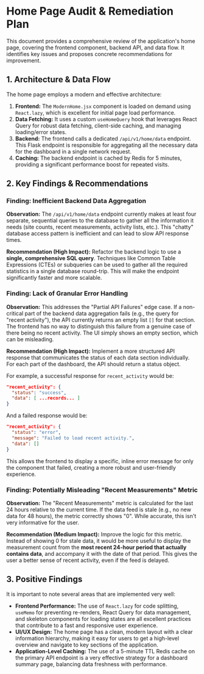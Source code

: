 # Home Page Audit & Remediation Plan

This document provides a comprehensive review of the application's home page, covering the frontend component, backend API, and data flow. It identifies key issues and proposes concrete recommendations for improvement.

## 1. Architecture & Data Flow

The home page employs a modern and effective architecture:

1.  **Frontend:** The `ModernHome.jsx` component is loaded on demand using `React.lazy`, which is excellent for initial page load performance.
2.  **Data Fetching:** It uses a custom `useHomeQuery` hook that leverages React Query for robust data fetching, client-side caching, and managing loading/error states.
3.  **Backend:** The frontend calls a dedicated `/api/v1/home/data` endpoint. This Flask endpoint is responsible for aggregating all the necessary data for the dashboard in a single network request.
4.  **Caching:** The backend endpoint is cached by Redis for 5 minutes, providing a significant performance boost for repeated visits.

## 2. Key Findings & Recommendations

### Finding: Inefficient Backend Data Aggregation
**Observation:**
The `/api/v1/home/data` endpoint currently makes at least four separate, sequential queries to the database to gather all the information it needs (site counts, recent measurements, activity lists, etc.). This "chatty" database access pattern is inefficient and can lead to slow API response times.

**Recommendation (High Impact):**
Refactor the backend logic to use a **single, comprehensive SQL query**. Techniques like Common Table Expressions (CTEs) or subqueries can be used to gather all the required statistics in a single database round-trip. This will make the endpoint significantly faster and more scalable.

### Finding: Lack of Granular Error Handling
**Observation:**
This addresses the "Partial API Failures" edge case. If a non-critical part of the backend data aggregation fails (e.g., the query for "recent activity"), the API currently returns an empty list `[]` for that section. The frontend has no way to distinguish this failure from a genuine case of there being no recent activity. The UI simply shows an empty section, which can be misleading.

**Recommendation (High Impact):**
Implement a more structured API response that communicates the status of each data section individually. For each part of the dashboard, the API should return a status object.

For example, a successful response for `recent_activity` would be:
```json
"recent_activity": {
  "status": "success",
  "data": [ ...records... ]
}
```
And a failed response would be:
```json
"recent_activity": {
  "status": "error",
  "message": "Failed to load recent activity.",
  "data": []
}
```
This allows the frontend to display a specific, inline error message for only the component that failed, creating a more robust and user-friendly experience.

### Finding: Potentially Misleading "Recent Measurements" Metric
**Observation:**
The "Recent Measurements" metric is calculated for the last 24 hours relative to the current time. If the data feed is stale (e.g., no new data for 48 hours), the metric correctly shows "0". While accurate, this isn't very informative for the user.

**Recommendation (Medium Impact):**
Improve the logic for this metric. Instead of showing 0 for stale data, it would be more useful to display the measurement count from the **most recent 24-hour period that actually contains data**, and accompany it with the date of that period. This gives the user a better sense of recent activity, even if the feed is delayed.

## 3. Positive Findings

It is important to note several areas that are implemented very well:

*   **Frontend Performance:** The use of `React.lazy` for code splitting, `useMemo` for preventing re-renders, React Query for data management, and skeleton components for loading states are all excellent practices that contribute to a fast and responsive user experience.
*   **UI/UX Design:** The home page has a clean, modern layout with a clear information hierarchy, making it easy for users to get a high-level overview and navigate to key sections of the application.
*   **Application-Level Caching:** The use of a 5-minute TTL Redis cache on the primary API endpoint is a very effective strategy for a dashboard summary page, balancing data freshness with performance.
